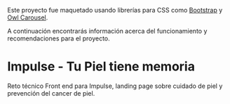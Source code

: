 Este proyecto fue maquetado usando librerías para CSS como [Bootstrap](https://getbootstrap.com/) y [Owl Carousel](https://owlcarousel2.github.io/OwlCarousel2/).

A continuación encontrarás información acerca del funcionamiento y recomendaciones para el proyecto.


# Impulse - Tu Piel tiene memoria

Reto técnico Front end para Impulse, landing page sobre cuidado de piel y prevención del cancer de piel.

